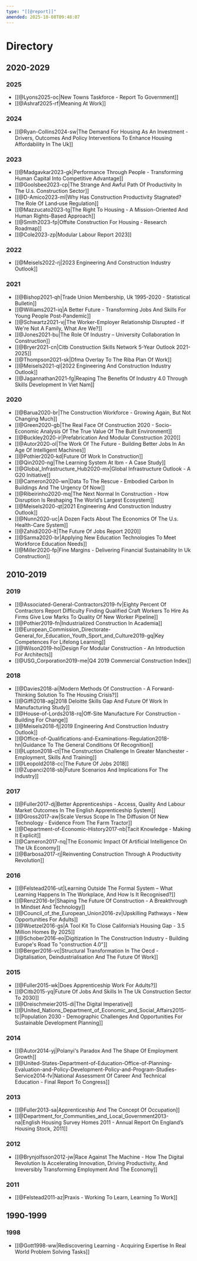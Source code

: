 ```yaml
---
type: "[[@report]]"
amended: 2025-10-08T09:48:07
---
```


# Directory
## 2020-2029
### 2025
- [[@Lyons2025-oc|New Towns Taskforce - Report To Government]]
- [[@Ashraf2025-rf|Meaning At Work]]
### 2024
- [[@Ryan-Collins2024-sw|The Demand For Housing As An Investment - Drivers, Outcomes And Policy Interventions To Enhance Housing Affordability In The Uk]]
### 2023
- [[@Madgavkar2023-gk|Performance Through People - Transforming Human Capital Into Competitive Advantage]]
- [[@Goolsbee2023-cp|The Strange And Awful Path Of Productivity In The U.s. Construction Sector]]
- [[@D-Amico2023-ml|Why Has Construction Productivity Stagnated? The Role Of Land‑use Regulation]]
- [[@Mazzucato2023-tg|The Right To Housing - A Mission-Oriented And Human Rights-Based Approach]]
- [[@Smith2023-fp|Offsite Construction For Housing - Research Roadmap]]
- [[@Cole2023-zp|Modular Labour Report 2023]]
### 2022
- [[@Meisels2022-rj|2023 Engineering And Construction Industry Outlook]]
### 2021
- [[@Bishop2021-qh|Trade Union Membership, Uk 1995-2020 - Statistical Bulletin]]
- [[@Williams2021-iq|A Better Future - Transforming Jobs And Skills For Young People Post-Pandemic]]
- [[@Schwartz2021-vj|The Worker-Employer Relationship Disrupted - If We're Not A Family, What Are We?]]
- [[@Jones2021-bu|The Role Of Industry – University Collaboration In Construction]]
- [[@Bryer2021-cn|Citb Construction Skills Network 5-Year Outlook 2021-2025]]
- [[@Thompson2021-sk|Dfma Overlay To The Riba Plan Of Work]]
- [[@Meisels2021-ql|2022 Engineering And Construction Industry Outlook]]
- [[@Jagannathan2021-fg|Reaping The Benefits Of Industry 4.0 Through Skills Development In Viet Nam]]
### 2020
- [[@Barua2020-br|The Construction Workforce - Growing Again, But Not Changing Much]]
- [[@Green2020-gb|The Real Face Of Construction 2020 - Socio-Economic Analysis Of The True Value Of The Built Environment]]
- [[@Buckley2020-ir|Prefabrication And Modular Construction 2020]]
- [[@Autor2020-ol|The Work Of The Future - Building Better Jobs In An Age Of Intelligent Machines]]
- [[@Pothier2020-kd|Future Of Work In Construction]]
- [[@Qin2020-ng|The Learning System At Ibm - A Case Study]]
- [[@Global_Infrastructure_Hub2020-mx|Global Infrastructure Outlook - A G20 Initiative]]
- [[@Cameron2020-wn|Data To The Rescue - Embodied Carbon In Buildings And The Urgency Of Now]]
- [[@Ribeirinho2020-mq|The Next Normal In Construction - How Disruption Is Reshaping The World’s Largest Ecosystem]]
- [[@Meisels2020-qt|2021 Engineering And Construction Industry Outlook]]
- [[@Nunn2020-uc|A Dozen Facts About The Economics Of The U.s. Health-Care System]]
- [[@Zahidi2020-lt|The Future Of Jobs Report 2020]]
- [[@Sarma2020-br|Applying New Education Technologies To Meet Workforce Education Needs]]
- [[@Miller2020-fp|Fine Margins - Delivering Financial Sustainability In Uk Construction]]
## 2010-2019
### 2019
- [[@Associated-General-Contractors2019-fv|Eighty Percent Of Contractors Report Difficulty Finding Qualified Craft Workers To Hire As Firms Give Low Marks To Quality Of New Worker Pipeline]]
- [[@Pothier2019-fn|Industrialized Construction In Academia]]
- [[@European_Commission_Directorate-General_for_Education_Youth_Sport_and_Culture2019-gq|Key Competences For Lifelong Learning]]
- [[@Wilson2019-ho|Design For Modular Construction - An Introduction For Architects]]
- [[@USG_Corporation2019-me|Q4 2019 Commercial Construction Index]]
### 2018
- [[@Davies2018-ai|Modern Methods Of Construction - A Forward-Thinking Solution To The Housing Crisis?]]
- [[@Giffi2018-ag|2018 Deloitte Skills Gap And Future Of Work In Manufacturing Study]]
- [[@House-of-Lords2018-rq|Off-Site Manufacture For Construction - Building For Change]]
- [[@Meisels2018-fj|2019 Engineering And Construction Industry Outlook]]
- [[@Office-of-Qualifications-and-Examinations-Regulation2018-hn|Guidance To The General Conditions Of Recognition]]
- [[@Lupton2018-ct|The Construction Challenge In Greater Manchester - Employment, Skills And Training]]
- [[@Leopold2018-cc|The Future Of Jobs 2018]]
- [[@Zupanci2018-sb|Future Scenarios And Implications For The Industry]]
### 2017
- [[@Fuller2017-dj|Better Apprenticeships - Access, Quality And Labour Market Outcomes In The English Apprenticeship System]]
- [[@Gross2017-aw|Scale Versus Scope In The Diffusion Of New Technology - Evidence From The Farm Tractor]]
- [[@Department-of-Economic-History2017-nb|Tacit Knowledge - Making It Explicit]]
- [[@Cameron2017-nq|The Economic Impact Of Artificial Intelligence On The Uk Economy]]
- [[@Barbosa2017-rj|Reinventing Construction Through A Productivity Revolution]]
### 2016
- [[@Felstead2016-ut|Learning Outside The Formal System – What Learning Happens In The Workplace, And How Is It Recognised?]]
- [[@Renz2016-br|Shaping The Future Of Construction - A Breakthrough In Mindset And Technology]]
- [[@Council_of_the_European_Union2016-zv|Upskilling Pathways - New Opportunities For Adults]]
- [[@Woetzel2016-gs|A Tool Kit To Close California’s Housing Gap - 3.5 Million Homes By 2025]]
- [[@Schober2016-eo|Digitization In The Construction Industry - Building Europe's Road To "construction 4.0"]]
- [[@Berger2016-vc|Structural Transformation In The Oecd - Digitalisation, Deindustrialisation And The Future Of Work]]
### 2015
- [[@Fuller2015-wk|Does Apprenticeship Work For Adults?]]
- [[@Citb2015-yq|Future Of Jobs And Skills In The Uk Construction Sector To 2030]]
- [[@Dreischmeier2015-di|The Digital Imperative]]
- [[@United_Nations_Department_of_Economic_and_Social_Affairs2015-tc|Population 2030 - Demographic Challenges And Opportunities For Sustainable Development Planning]]
### 2014
- [[@Autor2014-yj|Polanyi's Paradox And The Shape Of Employment Growth]]
- [[@United-States-Department-of-Education-Office-of-Planning-Evaluation-and-Policy-Development-Policy-and-Program-Studies-Service2014-fv|National Assessment Of Career And Technical Education - Final Report To Congress]]
### 2013
- [[@Fuller2013-sa|Apprenticeship And The Concept Of Occupation]]
- [[@Department_for_Communities_and_Local_Government2013-na|English Housing Survey Homes 2011 - Annual Report On England’s Housing Stock, 2011]]
### 2012
- [[@Brynjolfsson2012-jw|Race Against The Machine - How The Digital Revolution Is Accelerating Innovation, Driving Productivity, And Irreversibly Transforming Employment And The Economy]]
### 2011
- [[@Felstead2011-az|Praxis - Working To Learn, Learning To Work]]
## 1990-1999
### 1998
- [[@Gott1998-ww|Rediscovering Learning - Acquiring Expertise In Real World Problem Solving Tasks]]
